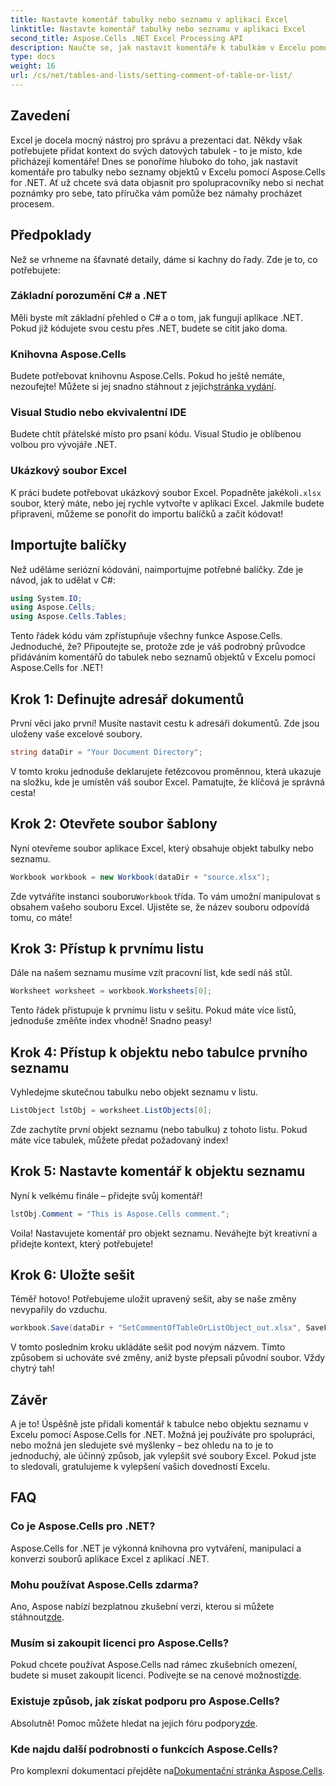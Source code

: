 ```yaml
---
title: Nastavte komentář tabulky nebo seznamu v aplikaci Excel
linktitle: Nastavte komentář tabulky nebo seznamu v aplikaci Excel
second_title: Aspose.Cells .NET Excel Processing API
description: Naučte se, jak nastavit komentáře k tabulkám v Excelu pomocí Aspose.Cells for .NET s naším jednoduchým průvodcem krok za krokem.
type: docs
weight: 16
url: /cs/net/tables-and-lists/setting-comment-of-table-or-list/
---
```

## Zavedení
Excel je docela mocný nástroj pro správu a prezentaci dat. Někdy však potřebujete přidat kontext do svých datových tabulek - to je místo, kde přicházejí komentáře! Dnes se ponoříme hluboko do toho, jak nastavit komentáře pro tabulky nebo seznamy objektů v Excelu pomocí Aspose.Cells for .NET. Ať už chcete svá data objasnit pro spolupracovníky nebo si nechat poznámky pro sebe, tato příručka vám pomůže bez námahy procházet procesem.
## Předpoklady
Než se vrhneme na šťavnaté detaily, dáme si kachny do řady. Zde je to, co potřebujete:
### Základní porozumění C# a .NET
Měli byste mít základní přehled o C# a o tom, jak fungují aplikace .NET. Pokud již kódujete svou cestu přes .NET, budete se cítit jako doma.
### Knihovna Aspose.Cells
 Budete potřebovat knihovnu Aspose.Cells. Pokud ho ještě nemáte, nezoufejte! Můžete si jej snadno stáhnout z jejich[stránka vydání](https://releases.aspose.com/cells/net/).
### Visual Studio nebo ekvivalentní IDE
Budete chtít přátelské místo pro psaní kódu. Visual Studio je oblíbenou volbou pro vývojáře .NET.
### Ukázkový soubor Excel
 K práci budete potřebovat ukázkový soubor Excel. Popadněte jakékoli`.xlsx` soubor, který máte, nebo jej rychle vytvořte v aplikaci Excel.
Jakmile budete připraveni, můžeme se ponořit do importu balíčků a začít kódovat!
## Importujte balíčky
Než uděláme seriózní kódování, naimportujme potřebné balíčky. Zde je návod, jak to udělat v C#:
```csharp
using System.IO;
using Aspose.Cells;
using Aspose.Cells.Tables;
```
Tento řádek kódu vám zpřístupňuje všechny funkce Aspose.Cells. Jednoduché, že?
Připoutejte se, protože zde je váš podrobný průvodce přidáváním komentářů do tabulek nebo seznamů objektů v Excelu pomocí Aspose.Cells for .NET!
## Krok 1: Definujte adresář dokumentů
První věci jako první! Musíte nastavit cestu k adresáři dokumentů. Zde jsou uloženy vaše excelové soubory.
```csharp
string dataDir = "Your Document Directory";
```
V tomto kroku jednoduše deklarujete řetězcovou proměnnou, která ukazuje na složku, kde je umístěn váš soubor Excel. Pamatujte, že klíčová je správná cesta!
## Krok 2: Otevřete soubor šablony
Nyní otevřeme soubor aplikace Excel, který obsahuje objekt tabulky nebo seznamu.
```csharp
Workbook workbook = new Workbook(dataDir + "source.xlsx");
```
 Zde vytváříte instanci souboru`Workbook` třída. To vám umožní manipulovat s obsahem vašeho souboru Excel. Ujistěte se, že název souboru odpovídá tomu, co máte!
## Krok 3: Přístup k prvnímu listu
Dále na našem seznamu musíme vzít pracovní list, kde sedí náš stůl.
```csharp
Worksheet worksheet = workbook.Worksheets[0];
```
Tento řádek přistupuje k prvnímu listu v sešitu. Pokud máte více listů, jednoduše změňte index vhodně! Snadno peasy!
## Krok 4: Přístup k objektu nebo tabulce prvního seznamu
Vyhledejme skutečnou tabulku nebo objekt seznamu v listu.
```csharp
ListObject lstObj = worksheet.ListObjects[0];
```
Zde zachytíte první objekt seznamu (nebo tabulku) z tohoto listu. Pokud máte více tabulek, můžete předat požadovaný index!
## Krok 5: Nastavte komentář k objektu seznamu
Nyní k velkému finále – přidejte svůj komentář!
```csharp
lstObj.Comment = "This is Aspose.Cells comment.";
```
Voila! Nastavujete komentář pro objekt seznamu. Neváhejte být kreativní a přidejte kontext, který potřebujete!
## Krok 6: Uložte sešit
Téměř hotovo! Potřebujeme uložit upravený sešit, aby se naše změny nevypařily do vzduchu.
```csharp
workbook.Save(dataDir + "SetCommentOfTableOrListObject_out.xlsx", SaveFormat.Xlsx);
```
V tomto posledním kroku ukládáte sešit pod novým názvem. Tímto způsobem si uchováte své změny, aniž byste přepsali původní soubor. Vždy chytrý tah!
## Závěr
A je to! Úspěšně jste přidali komentář k tabulce nebo objektu seznamu v Excelu pomocí Aspose.Cells for .NET. Možná jej používáte pro spolupráci, nebo možná jen sledujete své myšlenky – bez ohledu na to je to jednoduchý, ale účinný způsob, jak vylepšit své soubory Excel. Pokud jste to sledovali, gratulujeme k vylepšení vašich dovedností Excelu.
## FAQ
### Co je Aspose.Cells pro .NET?  
Aspose.Cells for .NET je výkonná knihovna pro vytváření, manipulaci a konverzi souborů aplikace Excel z aplikací .NET.
### Mohu používat Aspose.Cells zdarma?  
 Ano, Aspose nabízí bezplatnou zkušební verzi, kterou si můžete stáhnout[zde](https://releases.aspose.com/).
### Musím si zakoupit licenci pro Aspose.Cells?  
 Pokud chcete používat Aspose.Cells nad rámec zkušebních omezení, budete si muset zakoupit licenci. Podívejte se na cenové možnosti[zde](https://purchase.aspose.com/buy).
### Existuje způsob, jak získat podporu pro Aspose.Cells?  
Absolutně! Pomoc můžete hledat na jejich fóru podpory[zde](https://forum.aspose.com/c/cells/9).
### Kde najdu další podrobnosti o funkcích Aspose.Cells?  
 Pro komplexní dokumentaci přejděte na[Dokumentační stránka Aspose.Cells](https://reference.aspose.com/cells/net/).
